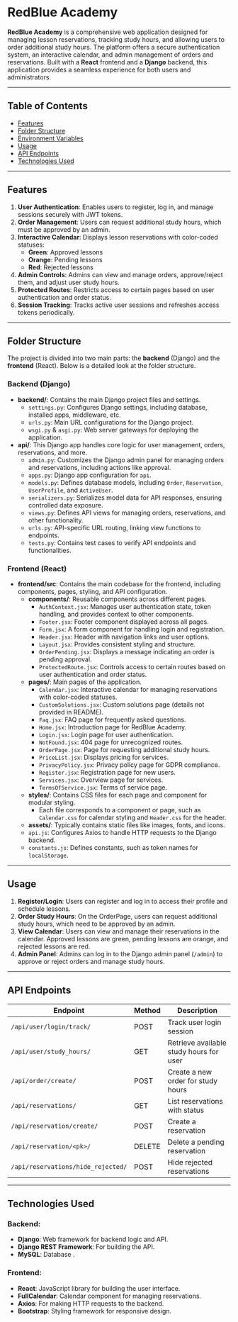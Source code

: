 # RedBlue Academy

**RedBlue Academy** is a comprehensive web application designed for managing lesson reservations, tracking study hours, and allowing users to order additional study hours. The platform offers a secure authentication system, an interactive calendar, and admin management of orders and reservations. Built with a **React** frontend and a **Django** backend, this application provides a seamless experience for both users and administrators.

---

## Table of Contents
- [Features](#features)
- [Folder Structure](#folder-structure)
- [Environment Variables](#environment-variables)
- [Usage](#usage)
- [API Endpoints](#api-endpoints)
- [Technologies Used](#technologies-used)

---

## Features

1. **User Authentication**: Enables users to register, log in, and manage sessions securely with JWT tokens.
2. **Order Management**: Users can request additional study hours, which must be approved by an admin.
3. **Interactive Calendar**: Displays lesson reservations with color-coded statuses:
   - **Green**: Approved lessons
   - **Orange**: Pending lessons
   - **Red**: Rejected lessons
4. **Admin Controls**: Admins can view and manage orders, approve/reject them, and adjust user study hours.
5. **Protected Routes**: Restricts access to certain pages based on user authentication and order status.
6. **Session Tracking**: Tracks active user sessions and refreshes access tokens periodically.

---

## Folder Structure

The project is divided into two main parts: the **backend** (Django) and the **frontend** (React). Below is a detailed look at the folder structure.

### Backend (Django)
- **backend/**: Contains the main Django project files and settings.
  - `settings.py`: Configures Django settings, including database, installed apps, middleware, etc.
  - `urls.py`: Main URL configurations for the Django project.
  - `wsgi.py` & `asgi.py`: Web server gateways for deploying the application.
- **api/**: This Django app handles core logic for user management, orders, reservations, and more.
  - `admin.py`: Customizes the Django admin panel for managing orders and reservations, including actions like approval.
  - `apps.py`: Django app configuration for `api`.
  - `models.py`: Defines database models, including `Order`, `Reservation`, `UserProfile`, and `ActiveUser`.
  - `serializers.py`: Serializes model data for API responses, ensuring controlled data exposure.
  - `views.py`: Defines API views for managing orders, reservations, and other functionality.
  - `urls.py`: API-specific URL routing, linking view functions to endpoints.
  - `tests.py`: Contains test cases to verify API endpoints and functionalities.

### Frontend (React)
- **frontend/src**: Contains the main codebase for the frontend, including components, pages, styling, and API configuration.
  - **components/**: Reusable components across different pages.
    - `AuthContext.jsx`: Manages user authentication state, token handling, and provides context to other components.
    - `Footer.jsx`: Footer component displayed across all pages.
    - `Form.jsx`: A form component for handling login and registration.
    - `Header.jsx`: Header with navigation links and user options.
    - `Layout.jsx`: Provides consistent styling and structure.
    - `OrderPending.jsx`: Displays a message indicating an order is pending approval.
    - `ProtectedRoute.jsx`: Controls access to certain routes based on user authentication and order status.
  - **pages/**: Main pages of the application.
    - `Calendar.jsx`: Interactive calendar for managing reservations with color-coded statuses.
    - `CustomSolutions.jsx`: Custom solutions page (details not provided in README).
    - `Faq.jsx`: FAQ page for frequently asked questions.
    - `Home.jsx`: Introduction page for RedBlue Academy.
    - `Login.jsx`: Login page for user authentication.
    - `NotFound.jsx`: 404 page for unrecognized routes.
    - `OrderPage.jsx`: Page for requesting additional study hours.
    - `PriceList.jsx`: Displays pricing for services.
    - `PrivacyPolicy.jsx`: Privacy policy page for GDPR compliance.
    - `Register.jsx`: Registration page for new users.
    - `Services.jsx`: Overview page for services.
    - `TermsOfService.jsx`: Terms of service page.
  - **styles/**: Contains CSS files for each page and component for modular styling.
    - Each file corresponds to a component or page, such as `Calendar.css` for calendar styling and `Header.css` for the header.
  - **assets/**: Typically contains static files like images, fonts, and icons.
  - `api.js`: Configures Axios to handle HTTP requests to the Django backend.
  - `constants.js`: Defines constants, such as token names for `localStorage`.

---

## Usage

1. **Register/Login**: Users can register and log in to access their profile and schedule lessons.
2. **Order Study Hours**: On the OrderPage, users can request additional study hours, which need to be approved by an admin.
3. **View Calendar**: Users can view and manage their reservations in the calendar. Approved lessons are green, pending lessons are orange, and rejected lessons are red.
4. **Admin Panel**: Admins can log in to the Django admin panel (`/admin`) to approve or reject orders and manage study hours.

---

## API Endpoints

| Endpoint                             | Method | Description                                              |
|--------------------------------------|--------|----------------------------------------------------------|
| `/api/user/login/track/`             | POST   | Track user login session                                 |
| `/api/user/study_hours/`             | GET    | Retrieve available study hours for user                  |
| `/api/order/create/`                 | POST   | Create a new order for study hours                       |
| `/api/reservations/`                 | GET    | List reservations with status                            |
| `/api/reservation/create/`           | POST   | Create a reservation                                     |
| `/api/reservation/<pk>/`             | DELETE | Delete a pending reservation                             |
| `/api/reservations/hide_rejected/`   | POST   | Hide rejected reservations                               |

---

## Technologies Used

### Backend:
- **Django**: Web framework for backend logic and API.
- **Django REST Framework**: For building the API.
- **MySQL**: Database .

### Frontend:
- **React**: JavaScript library for building the user interface.
- **FullCalendar**: Calendar component for managing reservations.
- **Axios**: For making HTTP requests to the backend.
- **Bootstrap**: Styling framework for responsive design.

